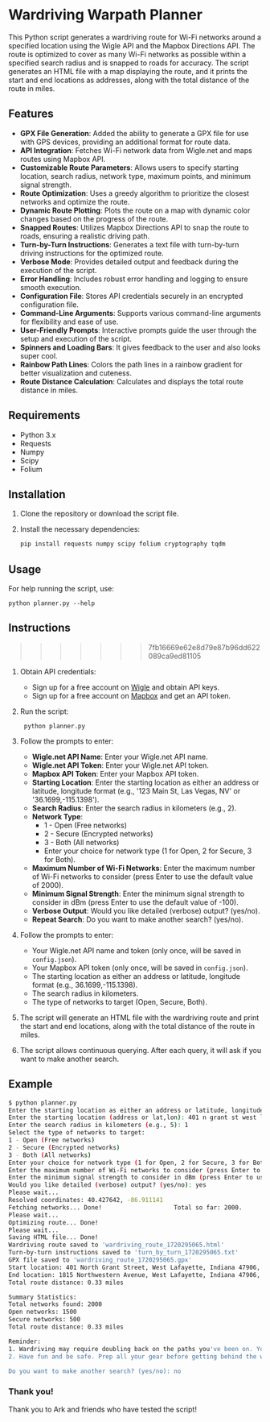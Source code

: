 # Wardriving Warpath Planner

This Python script generates a wardriving route for Wi-Fi networks around a specified location using the Wigle API and the Mapbox Directions API. The route is optimized to cover as many Wi-Fi networks as possible within a specified search radius and is snapped to roads for accuracy. The script generates an HTML file with a map displaying the route, and it prints the start and end locations as addresses, along with the total distance of the route in miles.

## Features

- **GPX File Generation**: Added the ability to generate a GPX file for use with GPS devices, providing an additional format for route data.
- **API Integration**: Fetches Wi-Fi network data from Wigle.net and maps routes using Mapbox API.
- **Customizable Route Parameters**: Allows users to specify starting location, search radius, network type, maximum points, and minimum signal strength.
- **Route Optimization**: Uses a greedy algorithm to prioritize the closest networks and optimize the route.
- **Dynamic Route Plotting**: Plots the route on a map with dynamic color changes based on the progress of the route.
- **Snapped Routes**: Utilizes Mapbox Directions API to snap the route to roads, ensuring a realistic driving path.
- **Turn-by-Turn Instructions**: Generates a text file with turn-by-turn driving instructions for the optimized route.
- **Verbose Mode**: Provides detailed output and feedback during the execution of the script.
- **Error Handling**: Includes robust error handling and logging to ensure smooth execution.
- **Configuration File**: Stores API credentials securely in an encrypted configuration file.
- **Command-Line Arguments**: Supports various command-line arguments for flexibility and ease of use.
- **User-Friendly Prompts**: Interactive prompts guide the user through the setup and execution of the script.
- **Spinners and Loading Bars**: It gives feedback to the user and also looks super cool.
- **Rainbow Path Lines**: Colors the path lines in a rainbow gradient for better visualization and cuteness.
- **Route Distance Calculation**: Calculates and displays the total route distance in miles.

## Requirements

- Python 3.x
- Requests
- Numpy
- Scipy
- Folium

## Installation

1. Clone the repository or download the script file.
2. Install the necessary dependencies:

    ```sh
    pip install requests numpy scipy folium cryptography tqdm
    ```

## Usage

For help running the script, use:

    python planner.py --help

## Instructions
>>>>>>> 7fb16669e62e8d79e87b96dd622089ca9ed81105

1. Obtain API credentials:
    - Sign up for a free account on [Wigle](https://wigle.net/) and obtain API keys.
    - Sign up for a free account on [Mapbox](https://www.mapbox.com/) and get an API token.

2. Run the script:
   ```
    python planner.py
   ```  

3. Follow the prompts to enter:
    - **Wigle.net API Name**: Enter your Wigle.net API name.
    - **Wigle.net API Token**: Enter your Wigle.net API token.
    - **Mapbox API Token**: Enter your Mapbox API token.
    - **Starting Location**: Enter the starting location as either an address or latitude, longitude format (e.g., '123 Main St, Las Vegas, NV' or '36.1699,-115.1398').
    - **Search Radius**: Enter the search radius in kilometers (e.g., 2).
    - **Network Type**:
      - 1 - Open (Free networks)
      - 2 - Secure (Encrypted networks)
      - 3 - Both (All networks)
      - Enter your choice for network type (1 for Open, 2 for Secure, 3 for Both).
    - **Maximum Number of Wi-Fi Networks**: Enter the maximum number of Wi-Fi networks to consider (press Enter to use the default value of 2000).
    - **Minimum Signal Strength**: Enter the minimum signal strength to consider in dBm (press Enter to use the default value of -100).
    - **Verbose Output**: Would you like detailed (verbose) output? (yes/no).
    - **Repeat Search**: Do you want to make another search? (yes/no).

4. Follow the prompts to enter:
    - Your Wigle.net API name and token (only once, will be saved in `config.json`).
    - Your Mapbox API token (only once, will be saved in `config.json`).
    - The starting location as either an address or latitude, longitude format (e.g., 36.1699,-115.1398).
    - The search radius in kilometers.
    - The type of networks to target (Open, Secure, Both).

5. The script will generate an HTML file with the wardriving route and print the start and end locations, along with the total distance of the route in miles.

6. The script allows continuous querying. After each query, it will ask if you want to make another search.

## Example

```sh
$ python planner.py
Enter the starting location as either an address or latitude, longitude format (e.g., 36.1699,-115.1398).
Enter the starting location (address or lat,lon): 401 n grant st west lafayette in 47906
Enter the search radius in kilometers (e.g., 5): 1
Select the type of networks to target:
1 - Open (Free networks)
2 - Secure (Encrypted networks)
3 - Both (All networks)
Enter your choice for network type (1 for Open, 2 for Secure, 3 for Both): 3
Enter the maximum number of Wi-Fi networks to consider (press Enter to use the default value of 2000): 
Enter the minimum signal strength to consider in dBm (press Enter to use the default value of -100): 
Would you like detailed (verbose) output? (yes/no): yes
Please wait...
Resolved coordinates: 40.427642, -86.911141
Fetching networks... Done!                    Total so far: 2000.
Please wait...
Optimizing route... Done!
Please wait...
Saving HTML file... Done!
Wardriving route saved to 'wardriving_route_1720295065.html'
Turn-by-turn instructions saved to 'turn_by_turn_1720295065.txt'
GPX file saved to 'wardriving_route_1720295065.gpx'
Start location: 401 North Grant Street, West Lafayette, Indiana 47906, United States
End location: 1815 Northwestern Avenue, West Lafayette, Indiana 47906, United States
Total route distance: 0.33 miles

Summary Statistics:
Total networks found: 2000
Open networks: 1500
Secure networks: 500
Total route distance: 0.33 miles

Reminder:
1. Wardriving may require doubling back on the paths you've been on. You will go over some of the same areas more than once.
2. Have fun and be safe. Prep all your gear before getting behind the wheel. Get water for your walk.

Do you want to make another search? (yes/no): no
```

### Thank you!
Thank you to Ark and friends who have tested the script!

